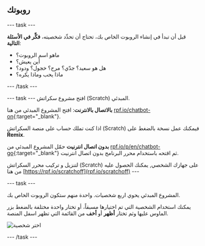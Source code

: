 ## روبوتك

\--- task \---

قبل أن تبدأ في إنشاء الروبوت الخاص بك، تحتاج أن تحدِّد شخصيته، **فكِّر في الأسئلة التالية**:

+ ماهو اسم الروبوت؟
+ أين يعيش؟
+ هل هو سعيد؟ جدّي؟ مرح؟ خجول؟ ودود؟
+ ماذا يحب وماذا يكره؟

\--- /task \---

\--- task \--- افتح مشروع سكراتش (Scratch) المبدئي.

**بالاتصال بالانترنت**: افتح المشروع المبدئي من هنا [rpf.io/chatbot-on](http://rpf.io/chatbot-on){:target="_blank"}.

اذا كنت تملك حساب على منصة السكراتش (Scratch) فيمكنك عمل نسخة بالضغط على **Remix**.

**بدون اتصال انترنيت** حمّل المشروع المبدئي من [rpf.io/p/en/chatbot-go](http://rpf.io/p/en/chatbot-go){:target="_blank"} ثم اقتحه باستخدام محرر البرنامج بدون اتصال انترنيت.

لتنزيل و تركيب محرر السكراتش (Scratch) على جهازك الشخصي, يمكنك الحصول عليه من هنا [https://rpf.io/scratchoff](rpf.io/scratchoff) \---

\--- task \---

المشروع المبدئي يحوي اربع شخصيات. واحدة منهم ستكون الروبوت الخاص بك.

يمكنك استخدام الشخصية التي تم اختيارها مسبقاً، أو تختار واحدة مختلفة بالضغط بزر الماوس عليها وثم تختار **أظهر** أو **أخف** من القائمة التي تظهر اسفل المنصة.

![اختر شخصية](images/chatbot-characters.png)

\--- /task \---